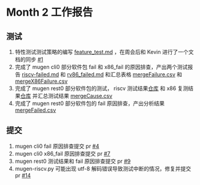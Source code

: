 # Month 2 工作报告

## 测试

1. 特性测试测试策略的编写 [feature_test.md](../Week5/feature_test.md) ，在周会后和 Kevin 进行了一个文档的同步 [#1](https://github.com/KevinMX/PLCT-Tarsier-Works/pull/1)
2. 完成了 mugen cli0 部分软件包 fail 和 x86_fail 的原因排查，产出两个测试报告 [riscv-failed.md](../Week2/riscv-failed.md) 和 [rv86_failed.md](../Week3/rv86_failed.md) 和汇总表格 [mergeFailure.csv](../Week3/mergeFailure.csv) 和 [mergeX86Failure.csv](../Week3/mergeX86Failure.csv)
3. 完成了 mugen rest0 部分软件包的测试， riscv 测试结果[仓库](./riscv/) 和 x86 复测结果[仓库](./x86/) 并汇总测试结果 [mergeCause.csv](./mergeCause.csv)
4. 完成了 mugen rest0 部分软件包的 fail 原因排查，产出分析结果 [mergeFailed.csv](./mergeFailed.csv)

## 提交

1. mugen cli0 fail 原因排查提交 pr [#4](https://github.com/KotorinMinami/res_list/pull/4)
2. mugen cli0 x86_fail 原因排查提交 pr [#7](https://github.com/KotorinMinami/res_list/pull/7)
3. mugen rest0 测试结果和 fail 原因排查提交 pr [#9](https://github.com/KotorinMinami/res_list/pull/9)
4. mugen-riscv.py 可能出现 utf-8 解码错误导致测试中断的情况，修复并提交 pr [#14](https://github.com/brsf11/mugen-riscv/pull/14)
